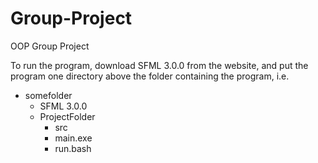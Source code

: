 # Group-Project
OOP Group Project


To run the program, download SFML 3.0.0 from the website, and put the program one directory above the folder containing the program, i.e.

- somefolder
  - SFML 3.0.0
  - ProjectFolder
    - src
    - main.exe
    - run.bash

